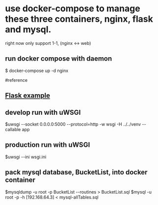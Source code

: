# use docker-compose to manage these three containers, nginx, flask and mysql.
right now only support 1-1, (nginx <-> web)

## run docker compose with daemon
$ docker-compose up -d nginx

#reference
## [Flask example](http://code.tutsplus.com/tutorials/creating-a-web-app-from-scratch-using-python-flask-and-mysql--cms-22972)

## develop run with uWSGI
$uwsgi --socket 0.0.0.0:5000 --protocol=http -w wsgi -H ../../venv --callable app

## production run with uWSGI
$uwsgi --ini wsgi.ini

## pack mysql database, BucketList, into docker container
$mysqldump -u root -p BucketList --routines > BucketList.sql
$mysql -u root -p -h [192.168.64.3] < mysql-allTables.sql
